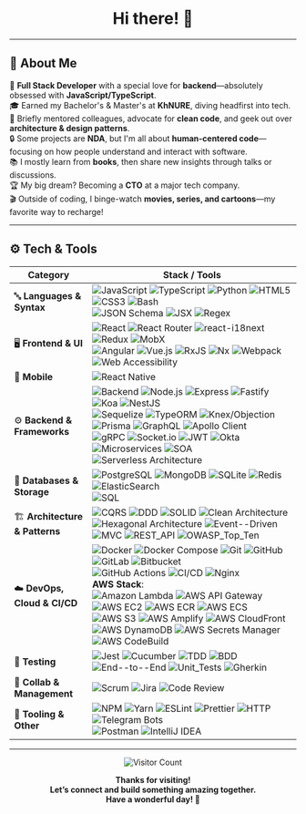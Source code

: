 <div align="center">
  <h1>Hi there! 👋</h1>
</div>

---

## 🙂 About Me

🚀 **Full Stack Developer** with a special love for **backend**—absolutely obsessed with **JavaScript/TypeScript**.  
🎓 Earned my Bachelor's & Master's at **KhNURE**, diving headfirst into tech.  
🧠 Briefly mentored colleagues, advocate for **clean code**, and geek out over **architecture & design patterns**.  
🔒 Some projects are **NDA**, but I'm all about **human-centered code**—focusing on how people understand and interact with software.  
📚 I mostly learn from **books**, then share new insights through talks or discussions.  
🏆 My big dream? Becoming a **CTO** at a major tech company.  
🎬 Outside of coding, I binge-watch **movies, series, and cartoons**—my favorite way to recharge!

---

## ⚙️ Tech & Tools

| **Category**             | **Stack / Tools**                                                                                                                                                                                                                                                                                                                                                                                                                                                                                      |
|--------------------------|--------------------------------------------------------------------------------------------------------------------------------------------------------------------------------------------------------------------------------------------------------------------------------------------------------------------------------------------------------------------------------------------------------------------------------------------------------------------------------------------------------|
| 🔤 **Languages & Syntax**   | ![JavaScript](https://img.shields.io/badge/JavaScript-ES6%2B-F7DF1E?style=flat&logo=javascript&logoColor=white) ![TypeScript](https://img.shields.io/badge/TypeScript-4.x-3178C6?style=flat&logo=typescript&logoColor=white) ![Python](https://img.shields.io/badge/Python-3.x-3776AB?style=flat&logo=python&logoColor=white) ![HTML5](https://img.shields.io/badge/HTML5-Markup-E34F26?style=flat&logo=html5&logoColor=white) ![CSS3](https://img.shields.io/badge/CSS3-Styles-1572B6?style=flat&logo=css3&logoColor=white) ![Bash](https://img.shields.io/badge/Bash-Unix_Shell-4EAA25?style=flat&logo=gnubash&logoColor=white)<br>![JSON Schema](https://img.shields.io/badge/JSON%20Schema-Data-brightgreen?style=flat) ![JSX](https://img.shields.io/badge/JSX-React-blue?style=flat) ![Regex](https://img.shields.io/badge/Regex-Expressions-blueviolet?style=flat) |
| 🖥 **Frontend & UI**        | ![React](https://img.shields.io/badge/React-18.x-61DAFB?style=flat&logo=react&logoColor=white) ![React Router](https://img.shields.io/badge/React_Router-6.x-CA4245?style=flat&logo=reactrouter&logoColor=white) ![react-i18next](https://img.shields.io/badge/react--i18next-Intl-26A69A?style=flat) ![Redux](https://img.shields.io/badge/Redux-Toolkit-764ABC?style=flat&logo=redux&logoColor=white) ![MobX](https://img.shields.io/badge/MobX-State_Management-orange?style=flat)<br>![Angular](https://img.shields.io/badge/Angular-14-DD0031?style=flat&logo=angular&logoColor=white) ![Vue.js](https://img.shields.io/badge/Vue.js-3.x-4FC08D?style=flat&logo=vue.js&logoColor=white) ![RxJS](https://img.shields.io/badge/RxJS-Observables-B7178C?style=flat&logo=reactivex&logoColor=white) ![Nx](https://img.shields.io/badge/Nx-Monorepo-143055?style=flat&logo=nx&logoColor=white) ![Webpack](https://img.shields.io/badge/Webpack-5.x-8DD6F9?style=flat&logo=webpack&logoColor=white) ![Web Accessibility](https://img.shields.io/badge/Web_Accessibility-WCAG_2.1-0658B5?style=flat) |
| 📱 **Mobile**               | ![React Native](https://img.shields.io/badge/React_Native-0.70-61DAFB?style=flat&logo=react&logoColor=white)                                                                                                                                                                                                                                                                                                                                                                                           |
| ⚙️ **Backend & Frameworks** | ![Backend](https://img.shields.io/badge/Backend-General-blue?style=flat) ![Node.js](https://img.shields.io/badge/Node.js-LTS-339933?style=flat&logo=node.js&logoColor=white) ![Express](https://img.shields.io/badge/Express-4.x-000000?style=flat&logo=express&logoColor=white) ![Fastify](https://img.shields.io/badge/Fastify-4.x-000000?style=flat&logo=fastify&logoColor=white) ![Koa](https://img.shields.io/badge/Koa-2.x-33333D?style=flat&logo=koa&logoColor=white) ![NestJS](https://img.shields.io/badge/NestJS-8.x-E0234E?style=flat&logo=nestjs&logoColor=white)<br>![Sequelize](https://img.shields.io/badge/Sequelize-ORM-52B0E7?style=flat&logo=sequelize&logoColor=white) ![TypeORM](https://img.shields.io/badge/TypeORM-ORM-FF7300?style=flat) ![Knex/Objection](https://img.shields.io/badge/Knex%2FObjection-ORM-8A2BE2?style=flat) ![Prisma](https://img.shields.io/badge/Prisma-ORM-2D3748?style=flat&logo=prisma&logoColor=white) ![GraphQL](https://img.shields.io/badge/GraphQL-API-E10098?style=flat&logo=graphql&logoColor=white) ![Apollo Client](https://img.shields.io/badge/Apollo_Client-React-311C87?style=flat&logo=apollographql&logoColor=white)<br>![gRPC](https://img.shields.io/badge/gRPC-RPC-66CCFF?style=flat) ![Socket.io](https://img.shields.io/badge/Socket.io-Realtime-010101?style=flat&logo=socket.io&logoColor=white) ![JWT](https://img.shields.io/badge/JWT-Auth-000000?style=flat&logo=jsonwebtokens&logoColor=white) ![Okta](https://img.shields.io/badge/Okta-Identity_Service-007DC1?style=flat&logo=okta&logoColor=white) ![Microservices](https://img.shields.io/badge/Microservices-Architecture-blue?style=flat) ![SOA](https://img.shields.io/badge/SOA-Architecture-blueviolet?style=flat) ![Serverless Architecture](https://img.shields.io/badge/Serverless-Architecture-F1502F?style=flat) |
| 💾 **Databases & Storage**  | ![PostgreSQL](https://img.shields.io/badge/PostgreSQL-14-4169E1?style=flat&logo=postgresql&logoColor=white) ![MongoDB](https://img.shields.io/badge/MongoDB-Atlas-47A248?style=flat&logo=mongodb&logoColor=white) ![SQLite](https://img.shields.io/badge/SQLite-Database-003B57?style=flat&logo=sqlite&logoColor=white) ![Redis](https://img.shields.io/badge/Redis-InMemory-DC382D?style=flat&logo=redis&logoColor=white) ![ElasticSearch](https://img.shields.io/badge/Elastic_Search-Search-005571?style=flat&logo=elasticsearch&logoColor=white)<br>![SQL](https://img.shields.io/badge/SQL-Queries-4479A1?style=flat) |
| 🏗 **Architecture & Patterns** | ![CQRS](https://img.shields.io/badge/CQRS-Pattern-228B22?style=flat) ![DDD](https://img.shields.io/badge/DDD-Domain--Driven_Design-blueviolet?style=flat) ![SOLID](https://img.shields.io/badge/SOLID-Principles-EE4C2C?style=flat) ![Clean Architecture](https://img.shields.io/badge/Clean_Architecture-Pattern-178600?style=flat) ![Hexagonal Architecture](https://img.shields.io/badge/Hexagonal_Architecture-Ports%2FAdapters-555555?style=flat) ![Event--Driven](https://img.shields.io/badge/Event--Driven_Architecture-Pattern-ff69b4?style=flat)<br>![MVC](https://img.shields.io/badge/MVC-Pattern-00BCD4?style=flat) ![REST_API](https://img.shields.io/badge/REST-API-0052CC?style=flat) ![OWASP_Top_Ten](https://img.shields.io/badge/OWASP_Top_Ten-Security-red?style=flat) |
| ☁️ **DevOps, Cloud & CI/CD** | ![Docker](https://img.shields.io/badge/Docker-Engine-2496ED?style=flat&logo=docker&logoColor=white) ![Docker Compose](https://img.shields.io/badge/Docker_Compose-Orchestration-2496ED?style=flat&logo=docker&logoColor=white) ![Git](https://img.shields.io/badge/Git-Flow-F05032?style=flat&logo=git&logoColor=white) ![GitHub](https://img.shields.io/badge/GitHub-Repo-181717?style=flat&logo=github&logoColor=white) ![GitLab](https://img.shields.io/badge/GitLab-CI-FC6D26?style=flat&logo=gitlab&logoColor=white) ![Bitbucket](https://img.shields.io/badge/Bitbucket-Repo-0052CC?style=flat&logo=bitbucket&logoColor=white)<br>![GitHub Actions](https://img.shields.io/badge/GitHub_Actions-CI%2FCD-2088FF?style=flat&logo=github-actions&logoColor=white) ![CI/CD](https://img.shields.io/badge/CI%2FCD-Workflow-blue?style=flat) ![Nginx](https://img.shields.io/badge/Nginx-Server-009639?style=flat&logo=nginx&logoColor=white)<br>**AWS Stack**:<br>![Amazon Lambda](https://img.shields.io/badge/AWS_Lambda-Functions-FF9900?style=flat&logo=awslambda&logoColor=white) ![AWS API Gateway](https://img.shields.io/badge/AWS_API_Gateway-Endpoints-FF4F8B?style=flat) ![AWS EC2](https://img.shields.io/badge/AWS_EC2-Compute-FF4F8B?style=flat) ![AWS ECR](https://img.shields.io/badge/AWS_ECR-Registry-FF4F8B?style=flat) ![AWS ECS](https://img.shields.io/badge/AWS_ECS-Containers-FF4F8B?style=flat) ![AWS S3](https://img.shields.io/badge/AWS_S3-Storage-569A31?style=flat&logo=amazons3&logoColor=white) ![AWS Amplify](https://img.shields.io/badge/AWS_Amplify-Dev-FF9900?style=flat) ![AWS CloudFront](https://img.shields.io/badge/AWS_CloudFront-CDN-DB3A0A?style=flat) ![AWS DynamoDB](https://img.shields.io/badge/AWS_DynamoDB-NoSQL-4053D6?style=flat) ![AWS Secrets Manager](https://img.shields.io/badge/AWS_Secrets_Manager-Security-F78E2B?style=flat) ![AWS CodeBuild](https://img.shields.io/badge/AWS_CodeBuild-Build-FC4C02?style=flat) |
| 🧪 **Testing**               | ![Jest](https://img.shields.io/badge/Jest-Unit_Tests-C21325?style=flat&logo=jest&logoColor=white) ![Cucumber](https://img.shields.io/badge/Cucumber-BDD-23D96C?style=flat&logo=cucumber&logoColor=white) ![TDD](https://img.shields.io/badge/TDD-Test--Driven_Dev-2088FF?style=flat) ![BDD](https://img.shields.io/badge/BDD-Behavior--Driven_Dev-ED8B00?style=flat) ![End--to--End](https://img.shields.io/badge/E2E-Testing-E10098?style=flat) ![Unit_Tests](https://img.shields.io/badge/Unit_Tests-Testing-9cf?style=flat) ![Gherkin](https://img.shields.io/badge/Gherkin-DSL-brightgreen?style=flat) |
| 🤝 **Collab & Management**   | ![Scrum](https://img.shields.io/badge/Scrum-Framework-009FDA?style=flat) ![Jira](https://img.shields.io/badge/Jira-Software-0052CC?style=flat&logo=jira&logoColor=white) ![Code Review](https://img.shields.io/badge/Code_Review-Quality-FF8800?style=flat) |
| 🧰 **Tooling & Other**       | ![NPM](https://img.shields.io/badge/NPM-8.x-CB3837?style=flat&logo=npm&logoColor=white) ![Yarn](https://img.shields.io/badge/Yarn-1.x-2C8EBB?style=flat&logo=yarn&logoColor=white) ![ESLint](https://img.shields.io/badge/ESLint-Config-4B32C3?style=flat&logo=eslint&logoColor=white) ![Prettier](https://img.shields.io/badge/Prettier-Formatter-F7B93E?style=flat&logo=prettier&logoColor=white) ![HTTP](https://img.shields.io/badge/HTTP-Protocol-blue?style=flat) ![Telegram Bots](https://img.shields.io/badge/Telegram_Bots-Automation-26A5E4?style=flat&logo=telegram&logoColor=white)<br>![Postman](https://img.shields.io/badge/Postman-API_Test-FF6C37?style=flat&logo=postman&logoColor=white) ![IntelliJ IDEA](https://img.shields.io/badge/IntelliJ_IDEA-IDE-000000?style=flat&logo=intellijidea&logoColor=white) |

---

<p align="center">
  <img 
    src="https://komarev.com/ghpvc/?username=ParkhomenkoBohdan&label=Profile%20Views&color=lightgrey" 
    alt="Visitor Count" 
  />
</p>

<div align="center">
  <strong>
    Thanks for visiting! 
    <br/>
    Let’s connect and build something amazing together. 
    <br/>
    Have a wonderful day! 🌟
  </strong>
</div>

